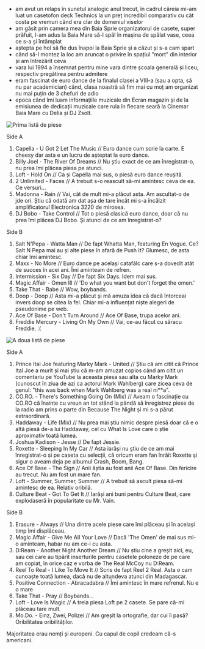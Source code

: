 - am avut un relaps în sunetul analogic anul trecut, în cadrul căreia mi-am luat un casetofon deck Technics la un preț incredibil comparativ cu cât costa pe vremuri când era clar de domeniul viselor
- am găsit prin camera mea din Baia Sprie organizatorul de casete, super prăfuit, l-am adus la Baia Mare să-l spăl în mașina de spălat vase, ceea ce s-a și întâmplat
- aștepta pe hol să fie dus înapoi la Baia Sprie și a căzut și s-a cam spart
- când să-l montez la loc am aruncat o privire în spațiul "mort" din interior și am întrezărit ceva
- vara lui 1994 a însemnat pentru mine vara dintre școala generală și liceu, respectiv pregătirea pentru admitere
- eram fascinat de euro dance de la finalul clasei a VIII-a (sau a opta, să nu par academician) când, clasa noastră să fim mai cu moț am organizat nu mai puțin de 3 chefuri de adio
- epoca când îmi luam informațiile muzicale din Ecran magazin și de la emisiunea de dedicații muzicale care rula în fiecare seară la Cinemar Baia Mare cu Delia și DJ Zsolt.

![Prima listă de piese](https://content.rusiczki.net/2018/01/ctm-06-lista-piese-1-1000x667.jpg)

Side A
1. Capella - U Got 2 Let The Music // Euro dance cum scrie la carte. E cheesy dar asta e un lucru de așteptat la euro dance.
2. Billy Joel - The River Of Dreams // Nu știu exact de ce am înregistrat-o, nu prea îmi plăcea piesa pe atunci.
3. Loft - Hold On // Ca și Capella mai sus, o piesă euro dance reușită.
4. 2 Unlimited - Faces // A trebuit s-o reascult să-mi amintesc ceva de ea. Ce versuri...
5. Madonna - Rain // Vai, cât de mult mi-a plăcut asta. Am ascultat-o de jde ori. Știu că odată am dat așa de tare încât mi s-a încălzit amplificatorul Electronica 3220 de mirosea.
6. DJ Bobo - Take Control // Tot o piesă clasică euro dance, doar că nu prea îmi plăcea DJ Bobo. Și atunci de ce am înregistrat-o?

Side B
1. Salt N'Pepa - Watta Man // De fapt Whatta Man, featuring En Vogue. Ce? Salt N Pepa mai au și alte piese în afară de Push It? Glumesc, de asta chiar îmi amintesc.
2. Maxx - No More // Euro dance pe același catafâlc care s-a dovedit atât de succes în acei ani. Îmi aminteam de refren.
3. Intermission - Six Day // De fapt Six Days. Idem mai sus.
4. Magic Affair - Omen III // 'Do what you want but don't forget the omen.'
5. Take That - Babe // Wow, boybands.
6. Doop - Doop // Asta mi-a plăcut și mă amuza idea că dacă întorceai invers doop se citea la fel. Chiar mi-a influențat niște alegeri de pseudonime pe web.
7. Ace Of Base - Don't Turn Around // Ace Of Base, trupa acelor ani.
8. Freddie Mercury - Living On My Own // Vai, ce-au făcut cu săracu Freddie. :(

![A doua listă de piese](https://content.rusiczki.net/2018/01/ctm-07-lista-piese-2-1000x667.jpg)

Side A
1. Prince Ital Joe featuring Marky Mark - United // Știu că am citit că Prince Ital Joe a murit și mai știu că m-am amuzat copios când am citit un comentariu pe YouTube la aceasta piesa sau alta cu Marky Mark (cunoscut în ziua de azi ca actorul Mark Wahlberg) care zicea ceva de genul: "this was back when Mark Wahlberg was a real ni**a".
2. CO.RO. - There's Something Going On (Mix) // Aveam o fascinație cu CO.RO că înainte cu vreun an tot stând la pândă să înregistrez piese de la radio am prins o parte din Because The Night și mi s-a părut extraordinară.
3. Haddaway - Life (Mix) // Nu prea mai știu nimic despre piesă doar că e o altă piesă de-a lui Haddaway, cel cu What Is Love care o știe aproximativ toată lumea.
4. Joshua Kadison - Jesse // De fapt Jessie.
5. Roxette - Sleeping In My Car // Asta iarăși nu știu de ce am mai înregistrat-o și pe caseta cu selecții, că oricum eram fan înrăit Roxette și sigur o aveam deja pe albumul Crash, Boom, Bang.
6. Ace Of Base - The Sign // Anii ăștia au fost anii Ace Of Base. Din fericire au trecut. Nu am fost un mare fan.
7. Loft - Summer, Summer, Summer // A trebuit să ascult piesa să-mi amintesc de ea. Relativ oribilă.
8. Culture Beat - Got To Get It // Iarăși ani buni pentru Culture Beat, care explodaseră în popularitate cu Mr. Vain.

Side B
1. Erasure - Always // Una dintre acele piese care îmi plăceau și în același timp îmi displăceau.
2. Magic Affair - Give Me All Your Love // Dacă 'The Omen' de mai sus mi-o aminteam, habar nu am ce-i cu asta.
3. D:Ream - Another Night Another Dream // Nu știu cine a greșit aici, eu, sau cei care au tipărit inserturile pentru casetele poloneze de pe care am copiat, în orice caz e vorba de The Real McCoy nu D:Ream.
4. Reel To Real - I Like To Move It // Scris de fapt Reel 2 Real. Asta o cam cunoaște toată lumea, dacă nu de altundeva atunci din Madagascar.
5. Positive Connection - Abracadabra // Îmi amintesc în mare refrenul. Nu e o mare
6. Take That - Pray // Boybands...
7. Loft - Love Is Magic // A treia piesa Loft pe 2 casete. Se pare că-mi plăceau tare mult.
9. Mo.Do. - Einz, Zwei, Polizei // Am greșit la ortografie, dar cui îi pasă? Oribilitatea oribilităților.

Majoritatea erau nemți și europeni. Cu capul de copil credeam că-s americani.